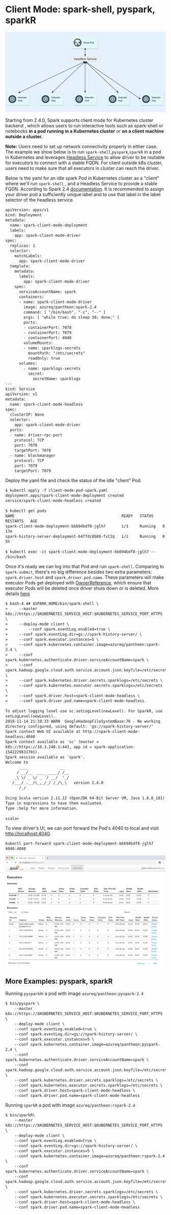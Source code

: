 # Client Mode: spark-shell, pyspark, sparkR

![](../../../.gitbook/assets/screen-shot-2018-11-14-at-5.02.33-pm.png)

Starting from 2.4.0, Spark supports client mode for Kubernetes cluster backend , which allows users to run interactive tools such as spark-shell or notebooks **in a pod running in a Kubernetes cluster** or **on a client machine outside a cluster.**

 **Note:** Users need to set up network connectivity properly in either case. The example we show below is to run `spark-shell`,`pyspark`,`sparkR` in a pod in Kubernetes and leverages [Headless Service](https://kubernetes.io/docs/concepts/services-networking/service/#headless-services) to allow driver to be routable for executors to connect with a stable FQDN. For client outside k8s cluster, users need to make sure that all executors in cluster can reach the driver.

Below is the yaml for an idle spark Pod in Kubernetes cluster as a "client" where we'll run `spark-shell` ,  and a Headless Service to provide a stable FQDN. According to Spark 2.4 [documentation](https://spark.apache.org/docs/latest/running-on-kubernetes.html#client-mode). It is recommended to assign your driver pod a sufficiently unique label and to use that label in the label selector of the headless service. 

```text
apiVersion: apps/v1
kind: Deployment
metadata:
  name: spark-client-mode-deployment
  labels:
    app: spark-client-mode-driver
spec:
  replicas: 1
  selector:
    matchLabels:
      app: spark-client-mode-driver
  template:
    metadata:
      labels:
        app: spark-client-mode-driver
    spec:
      serviceAccountName: spark
      containers:
      - name: spark-client-mode-driver
        image: azureq/pantheon:spark-2.4
        command: [ "/bin/bash", "-c", "--" ]
        args: [ "while true; do sleep 30; done;" ]
        ports:
        - containerPort: 7078
        - containerPort: 7079
        - containerPort: 4040
        volumeMounts:
        - name: sparklogs-secrets
          mountPath: "/etc/secrets"
          readOnly: true
      volumes:
        - name: sparklogs-secrets
          secret:
            secretName: sparklogs
---
kind: Service
apiVersion: v1
metadata:
  name: spark-client-mode-headless
spec:
  clusterIP: None
  selector:
    app: spark-client-mode-driver
  ports:
  - name: driver-rpc-port
    protocol: TCP
    port: 7078
    targetPort: 7078
  - name: blockmanager
    protocol: TCP
    port: 7079
    targetPort: 7079
```

Deploy the yaml file and check the status of the idle "client" Pod. 

```text
$ kubectl apply -f client-mode-pod-spark.yaml
deployment.apps/spark-client-mode-deployment created
service/spark-client-mode-headless created

$ kubectl get pods
NAME                                               READY   STATUS    RESTARTS   AGE
spark-client-mode-deployment-bb694bdf8-jglh7       1/1     Running   0          17m
spark-history-server-deployment-6477dc8b88-fxt2q   1/1     Running   0          5h

$ kubectl exec -it spark-client-mode-deployment-bb694bdf8-jglh7 -- /bin/bash
```

Once it's ready we can log into that Pod and run `spark-shell`. Comparing to `spark-submit`, there's no big difference besides two extra parameters: `spark.driver.host` and `spark.driver.pod.name`. These parameters will make executor Pods get deployed with [OwnerReference](https://kubernetes.io/docs/concepts/workloads/controllers/garbage-collection/), which ensure that executor Pods will be deleted once driver shuts down or is deleted. More details [here](https://spark.apache.org/docs/latest/running-on-kubernetes.html#client-mode-executor-pod-garbage-collection)

```text
$ bash-4.4# $SPARK_HOME/bin/spark-shell \
>     --master k8s://https://$KUBERNETES_SERVICE_HOST:$KUBERNETES_SERVICE_PORT_HTTPS \
>     --deploy-mode client \
>         --conf spark.eventLog.enabled=true \
>     --conf spark.eventLog.dir=gs://spark-history-server/ \
>     --conf spark.executor.instances=5 \
>     --conf spark.kubernetes.container.image=azureq/pantheon:spark-2.4 \
>     --conf spark.kubernetes.authenticate.driver.serviceAccountName=spark \
>     --conf spark.hadoop.google.cloud.auth.service.account.json.keyfile=/etc/secrets/sparkonk8s.json \
>     --conf spark.kubernetes.driver.secrets.sparklogs=/etc/secrets \
>     --conf spark.kubernetes.executor.secrets.sparklogs=/etc/secrets \
>     --conf spark.driver.host=spark-client-mode-headless \
>     --conf spark.driver.pod.name=spark-client-mode-headless

To adjust logging level use sc.setLogLevel(newLevel). For SparkR, use setLogLevel(newLevel).
2018-11-14 21:10:33 WARN  GoogleHadoopFileSystemBase:76 - No working directory configured, using default: 'gs://spark-history-server/'
Spark context Web UI available at http://spark-client-mode-headless:4040
Spark context available as 'sc' (master = k8s://https://10.3.240.1:443, app id = spark-application-1542229831701).
Spark session available as 'spark'.
Welcome to
      ____              __
     / __/__  ___ _____/ /__
    _\ \/ _ \/ _ `/ __/  '_/
   /___/ .__/\_,_/_/ /_/\_\   version 2.4.0
      /_/

Using Scala version 2.11.12 (OpenJDK 64-Bit Server VM, Java 1.8.0_181)
Type in expressions to have them evaluated.
Type :help for more information.

scala>
```

To view driver's UI, we can port forward the Pod's 4040 to local and visit [http://localhost:4040](http://localhost:4040).

```text
kubectl port-forward spark-client-mode-deployment-bb694bdf8-jglh7 4040:4040
```

![](../../../.gitbook/assets/screen-shot-2018-11-14-at-4.14.17-pm.png)



## More Examples: pyspark, sparkR

Running `pyspark`in a pod with image `azureq/pantheon:pyspark-2.4`

```text
$ bin/pyspark \
    --master k8s://https://$KUBERNETES_SERVICE_HOST:$KUBERNETES_SERVICE_PORT_HTTPS \
    --deploy-mode client \
    --conf spark.eventLog.enabled=true \
    --conf spark.eventLog.dir=gs://spark-history-server/ \
    --conf spark.executor.instances=5 \
    --conf spark.kubernetes.container.image=azureq/pantheon:pyspark-2.4 \
    --conf spark.kubernetes.authenticate.driver.serviceAccountName=spark \
    --conf spark.hadoop.google.cloud.auth.service.account.json.keyfile=/etc/secrets/sparkonk8s.json \
    --conf spark.kubernetes.driver.secrets.sparklogs=/etc/secrets \
    --conf spark.kubernetes.executor.secrets.sparklogs=/etc/secrets \
    --conf spark.driver.host=spark-client-mode-headless \
    --conf spark.driver.pod.name=spark-client-mode-headless
```

Running `sparkR` a pod with image `azureq/pantheon:rspark-2.4`

```text
$ bin/sparkR\
    --master k8s://https://$KUBERNETES_SERVICE_HOST:$KUBERNETES_SERVICE_PORT_HTTPS \
    --deploy-mode client \
    --conf spark.eventLog.enabled=true \
    --conf spark.eventLog.dir=gs://spark-history-server/ \
    --conf spark.executor.instances=5 \
    --conf spark.kubernetes.container.image=azureq/pantheon:rspark-2.4 \
    --conf spark.kubernetes.authenticate.driver.serviceAccountName=spark \
    --conf spark.hadoop.google.cloud.auth.service.account.json.keyfile=/etc/secrets/sparkonk8s.json \
    --conf spark.kubernetes.driver.secrets.sparklogs=/etc/secrets \
    --conf spark.kubernetes.executor.secrets.sparklogs=/etc/secrets \
    --conf spark.driver.host=spark-client-mode-headless \
    --conf spark.driver.pod.name=spark-client-mode-headless
```

